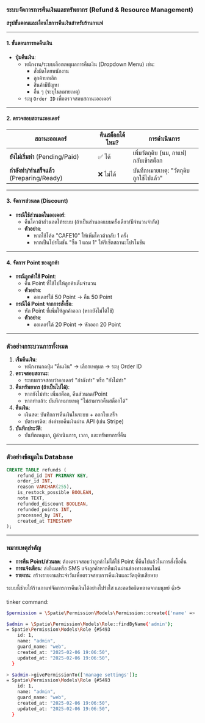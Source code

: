 ### ระบบจัดการการคืนเงินและทรัพยากร (Refund & Resource Management)

**สรุปขั้นตอนและเงื่อนไขการคืนเงินสำหรับร้านกาแฟ**

---

#### 1. **ขั้นตอนการกดคืนเงิน**

-   **ปุ่มคืนเงิน**:
    -   พนักงาน/ระบบเลือกเหตุผลการคืนเงิน (Dropdown Menu) เช่น:
        -   สั่งผิดโดยพนักงาน
        -   ลูกค้ายกเลิก
        -   สินค้ามีปัญหา
        -   อื่น ๆ (ระบุในหมายเหตุ)
    -   ระบุ `Order ID` เพื่อตรวจสอบสถานะออเดอร์

---

#### 2. **ตรวจสอบสถานะออเดอร์**

| สถานะออเดอร์                              | คืนสต็อกได้ไหม? | การดำเนินการ                           |
| ----------------------------------------- | --------------- | -------------------------------------- |
| **ยังไม่เริ่มทำ** (Pending/Paid)          | ✅ ได้          | เพิ่มวัตถุดิบ (นม, กาแฟ) กลับเข้าสต็อก |
| **กำลังทำ/ทำเสร็จแล้ว** (Preparing/Ready) | ❌ ไม่ได้       | บันทึกหมายเหตุ: "วัตถุดิบถูกใช้ไปแล้ว" |

---

#### 3. **จัดการส่วนลด (Discount)**

-   **กรณีใช้ส่วนลดในออเดอร์**:
    -   คืนโควต้าส่วนลดให้ระบบ (ถ้าเป็นส่วนลดแบบครั้งเดียว/มีจำนวนจำกัด)
    -   **ตัวอย่าง**:
        -   หากใช้โค้ด "CAFE10" ให้เพิ่มโควต้ากลับ 1 ครั้ง
        -   หากเป็นโปรโมชัน "ซื้อ 1 แถม 1" ให้รีเซ็ตสถานะโปรโมชัน

---

#### 4. **จัดการ Point ของลูกค้า**

-   **กรณีลูกค้าใช้ Point**:
    -   คืน Point ที่ใช้ไปให้ลูกค้าเต็มจำนวน
    -   **ตัวอย่าง**:
        -   ออเดอร์ใช้ 50 Point → คืน 50 Point
-   **กรณีได้ Point จากการสั่งซื้อ**:
    -   หัก Point ที่เพิ่มให้ลูกค้าออก (หากยังไม่ได้ใช้)
    -   **ตัวอย่าง**:
        -   ออเดอร์ได้ 20 Point → หักออก 20 Point

---

### ตัวอย่างกระบวนการทั้งหมด

1. **เริ่มคืนเงิน**:
    - พนักงานกดปุ่ม "คืนเงิน" → เลือกเหตุผล → ระบุ Order ID
2. **ตรวจสอบสถานะ**:
    - ระบบตรวจสอบว่าออเดอร์ "กำลังทำ" หรือ "ยังไม่ทำ"
3. **คืนทรัพยากร (ถ้าเป็นไปได้)**:
    - หากยังไม่ทำ: เพิ่มสต็อก, คืนส่วนลด/Point
    - หากทำแล้ว: บันทึกหมายเหตุ "ไม่สามารถคืนสต็อกได้"
4. **คืนเงิน**:
    - เงินสด: บันทึกการคืนเงินในระบบ + ออกใบเสร็จ
    - บัตรเครดิต: ส่งคำขอคืนเงินผ่าน API (เช่น Stripe)
5. **บันทึกประวัติ**:
    - บันทึกเหตุผล, ผู้ดำเนินการ, เวลา, และทรัพยากรที่คืน

---

### ตัวอย่างข้อมูลใน Database

```sql
CREATE TABLE refunds (
    refund_id INT PRIMARY KEY,
    order_id INT,
    reason VARCHAR(255),
    is_restock_possible BOOLEAN,
    note TEXT,
    refunded_discount BOOLEAN,
    refunded_points INT,
    processed_by INT,
    created_at TIMESTAMP
);
```

---

### หมายเหตุสำคัญ

-   **การคืน Point/ส่วนลด**: ต้องตรวจสอบว่าลูกค้าไม่ได้ใช้ Point ที่คืนไปแล้วในการสั่งซื้ออื่น
-   **การแจ้งเตือน**: ส่งอีเมลหรือ SMS แจ้งลูกค้าหากคืนเงินผ่านช่องทางออนไลน์
-   **รายงาน**: สร้างรายงานประจำวันเพื่อตรวจสอบการคืนเงินและวัตถุดิบเสียหาย

ระบบนี้ช่วยให้ร้านกาแฟจัดการการคืนเงินได้อย่างโปร่งใส และลดข้อผิดพลาดจากมนุษย์ 👍☕


tinker command:

```bash
$permission = \Spatie\Permission\Models\Permission::create(['name' => 'manage settings']);

$admin = \Spatie\Permission\Models\Role::findByName('admin');
= Spatie\Permission\Models\Role {#5493
    id: 1,
    name: "admin",
    guard_name: "web",
    created_at: "2025-02-06 19:06:50",
    updated_at: "2025-02-06 19:06:50",
  }

> $admin->givePermissionTo(['manage settings']);
= Spatie\Permission\Models\Role {#5493
    id: 1,
    name: "admin",
    guard_name: "web",
    created_at: "2025-02-06 19:06:50",
    updated_at: "2025-02-06 19:06:50",
  }

```
